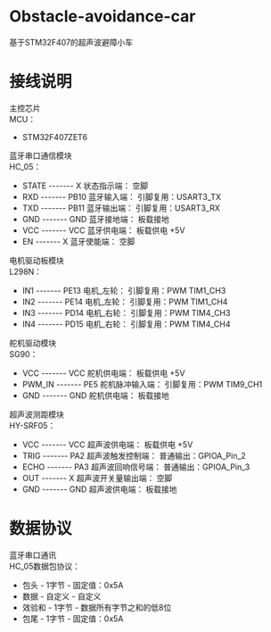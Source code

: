 # Obstacle-avoidance-car
 基于STM32F407的超声波避障小车

接线说明
===============================
主控芯片<br>
	MCU：<br>
 * STM32F407ZET6

蓝牙串口通信模块<br>
	HC_05：<br>
 * STATE   -------     X       状态指示端：		空脚<br>
 * RXD     -------     PB10    蓝牙输入端：		引脚复用：USART3_TX<br>
 * TXD     -------     PB11    蓝牙输出端：		引脚复用：USART3_RX<br>
 * GND     -------     GND     蓝牙接地端：		板载接地<br>
 * VCC     -------     VCC     蓝牙供电端：		板载供电 +5V<br>
 * EN      -------     X       蓝牙使能端：		空脚<br>

电机驱动板模块<br>
	L298N：<br>
 * IN1	-------	PE13	电机_左轮：	引脚复用：PWM	TIM1_CH3<br>
 * IN2	-------	PE14	电机_左轮：	引脚复用：PWM	TIM1_CH4<br>
 * IN3	-------	PD14	电机_右轮：	引脚复用：PWM	TIM4_CH3<br>
 * IN4	-------	PD15    电机_右轮：	引脚复用：PWM	TIM4_CH4<br>

舵机驱动模块<br>
	SG90：<br>
 * VCC     ------- VCC 舵机供电端：        板载供电 +5V<br>
 * PWM_IN  ------- PE5 舵机脉冲输入端：    引脚复用：PWM   TIM9_CH1<br>
 * GND     ------- GND 舵机供电端：        板载接地<br>

超声波测距模块<br>
	HY-SRF05：<br>
 * VCC     ------- VCC 超声波供电端：              板载供电 +5V<br>
 * TRIG    ------- PA2 超声波触发控制端：          普通输出：GPIOA_Pin_2<br>
 * ECHO    ------- PA3 超声波回响信号端：          普通输出：GPIOA_Pin_3<br>
 * OUT     ------- X   超声波开关量输出端：        空脚<br>
 * GND     ------- GND 超声波供电端：              板载接地<br>

数据协议
===============================
蓝牙串口通讯<br>
	HC_05数据包协议：<br>
 * 包头    -    1字节   -   固定值：0x5A<br>
 * 数据    -    自定义  -   自定义<br>
 * 效验和  -    1字节   -   数据所有字节之和的低8位<br>
 * 包尾    -    1字节   -   固定值：0x5A<br>
